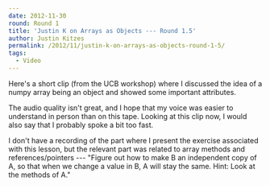 ```yaml
---
date: 2012-11-30
round: Round 1
title: 'Justin K on Arrays as Objects --- Round 1.5'
author: Justin Kitzes
permalink: /2012/11/justin-k-on-arrays-as-objects-round-1-5/
tags:
  - Video
---
```

Here's a short clip (from the UCB workshop) where I discussed the idea of a numpy array being an object and showed some important attributes.

The audio quality isn't great, and I hope that my voice was easier to understand in person than on this tape. Looking at this clip now, I would also say that I probably spoke a bit too fast.

I don't have a recording of the part where I present the exercise associated with this lesson, but the relevant part was related to array methods and references/pointers --- "Figure out how to make B an independent copy of A, so that when we change a value in B, A will stay the same. Hint: Look at the methods of A."
